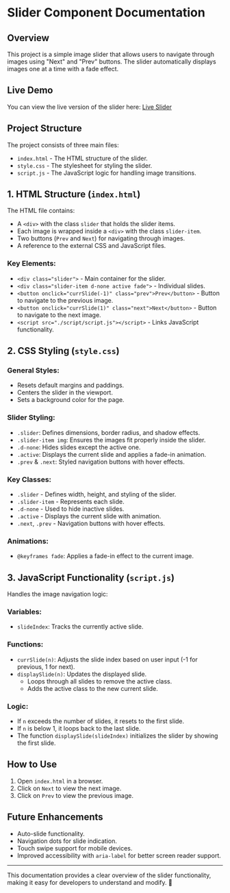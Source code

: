 # Slider Component Documentation

## Overview
This project is a simple image slider that allows users to navigate through images using "Next" and "Prev" buttons. The slider automatically displays images one at a time with a fade effect.

## Live Demo
You can view the live version of the slider here: [Live Slider](https://slider-javascript-five.vercel.app/)

## Project Structure
The project consists of three main files:

- `index.html` - The HTML structure of the slider.
- `style.css` - The stylesheet for styling the slider.
- `script.js` - The JavaScript logic for handling image transitions.

## 1. HTML Structure (`index.html`)
The HTML file contains:

- A `<div>` with the class `slider` that holds the slider items.
- Each image is wrapped inside a `<div>` with the class `slider-item`.
- Two buttons (`Prev` and `Next`) for navigating through images.
- A reference to the external CSS and JavaScript files.

### Key Elements:
- `<div class="slider">` - Main container for the slider.
- `<div class="slider-item d-none active fade">` - Individual slides.
- `<button onclick="currSlide(-1)" class="prev">Prev</button>` - Button to navigate to the previous image.
- `<button onclick="currSlide(1)" class="next">Next</button>` - Button to navigate to the next image.
- `<script src="./script/script.js"></script>` - Links JavaScript functionality.

## 2. CSS Styling (`style.css`)
### General Styles:
- Resets default margins and paddings.
- Centers the slider in the viewport.
- Sets a background color for the page.

### Slider Styling:
- `.slider`: Defines dimensions, border radius, and shadow effects.
- `.slider-item img`: Ensures the images fit properly inside the slider.
- `.d-none`: Hides slides except the active one.
- `.active`: Displays the current slide and applies a fade-in animation.
- `.prev` & `.next`: Styled navigation buttons with hover effects.

### Key Classes:
- `.slider` - Defines width, height, and styling of the slider.
- `.slider-item` - Represents each slide.
- `.d-none` - Used to hide inactive slides.
- `.active` - Displays the current slide with animation.
- `.next`, `.prev` - Navigation buttons with hover effects.

### Animations:
- `@keyframes fade`: Applies a fade-in effect to the current image.

## 3. JavaScript Functionality (`script.js`)
Handles the image navigation logic:

### Variables:
- `slideIndex`: Tracks the currently active slide.

### Functions:
- `currSlide(n)`: Adjusts the slide index based on user input (-1 for previous, 1 for next).
- `displaySlide(n)`: Updates the displayed slide.
  - Loops through all slides to remove the active class.
  - Adds the active class to the new current slide.

### Logic:
- If `n` exceeds the number of slides, it resets to the first slide.
- If `n` is below 1, it loops back to the last slide.
- The function `displaySlide(slideIndex)` initializes the slider by showing the first slide.

## How to Use
1. Open `index.html` in a browser.
2. Click on `Next` to view the next image.
3. Click on `Prev` to view the previous image.

## Future Enhancements
- Auto-slide functionality.
- Navigation dots for slide indication.
- Touch swipe support for mobile devices.
- Improved accessibility with `aria-label` for better screen reader support.

---

This documentation provides a clear overview of the slider functionality, making it easy for developers to understand and modify. 🚀

